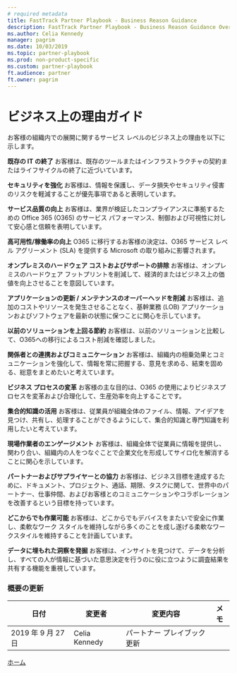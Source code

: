 ```yaml
---
# required metadata
title: FastTrack Partner Playbook - Business Reason Guidance
description: FastTrack Partner Playbook - Business Reason Guidance Overview
ms.author: Celia Kennedy
manager: pagrim
ms.date: 10/03/2019
ms.topic: partner-playbook
ms.prod: non-product-specific
ms.custom: partner-playbook
ft.audience: partner
ft.owner: pagrim
---
```


# ビジネス上の理由ガイド

お客様の組織内での展開に関するサービス レベルのビジネス上の理由を以下に示します。

**既存の IT の終了**
お客様は、既存のツールまたはインフラストラクチャの契約またはライフサイクルの終了に近づいています。

**セキュリティを強化**
お客様は、情報を保護し、データ損失やセキュリティ侵害のリスクを軽減することが優先事項であると表明しています。

**サービス品質の向上**
お客様は、業界が検証したコンプライアンスに準拠するための Office 365 (O365) のサービス パフォーマンス、制御および可視性に対して安心感と信頼を表明しています。

**高可用性/稼働率の向上**
O365 に移行するお客様の決定は、O365 サービス レベル アグリーメント (SLA) を提供する Microsoft の取り組みに影響されます。

**オンプレミスのハードウェア コストおよびサポートの排除**
お客様は、オンプレミスのハードウェア フットプリントを削減して、経済的またはビジネス上の価値を向上させることを意図しています。

**アプリケーションの更新 / メンテナンスのオーバーヘッドを削減**
お客様は、追加のコストやリソースを発生させることなく、基幹業務 (LOB) アプリケーションおよびソフトウェアを最新の状態に保つことに関心を示しています。

**以前のソリューションを上回る節約**
お客様は、以前のソリューションと比較して、O365への移行によるコスト削減を確認しました。

**関係者との連携およびコミュニケーション**
お客様は、組織内の相乗効果とコミュニケーションを強化して、情報を常に把握する、意見を求める、結束を固める、総意をまとめたいと考えています。

**ビジネス プロセスの変革**
お客様の主な目的は、O365 の使用によりビジネスプロセスを変革および合理化して、生産効率を向上することです。

**集合的知識の活用**
お客様は、従業員が組織全体のファイル、情報、アイデアを見つけ、共有し、処理することができるようにして、集合的知識と専門知識を利用したいと考えています。

**現場作業者のエンゲージメント**
お客様は、組織全体で従業員に情報を提供し、関わり合い、組織内の人をつなぐことで企業文化を形成してサイロ化を解消することに関心を示しています。

**パートナーおよびサプライヤーとの協力**
お客様は、ビジネス目標を達成するために、ドキュメント、プロジェクト、通話、期限、タスクに関して、世界中のパートナー、仕事仲間、およびお客様とのコミュニケーションやコラボレーションを改善するという目標を持っています。

**どこからでも作業可能**
お客様は、どこからでもデバイスをまたいで安全に作業し、柔軟なワーク スタイルを維持しながら多くのことを成し遂げる柔軟なワークスタイルを維持することを計画しています。

**データに埋もれた洞察を発掘**
お客様は、インサイトを見つけて、データを分析し、すべての人が情報に基づいた意思決定を行うのに役に立つように調査結果を共有する機能を重視しています。

### 概要の更新

|日付|変更者|変更内容|メモ|
|---------|---------------|----------------------------|-------------|
|2019 年 9 月 27 日| Celia Kennedy| パートナー プレイブック更新| |

[ホーム](http://partner-docs.microsoft.com)
